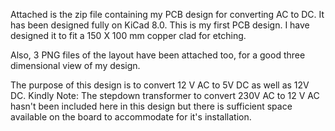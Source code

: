 Attached is the zip file containing my PCB design for converting AC to DC. It has been designed fully on KiCad 8.0. 
This is my first PCB design. I have designed it to fit a 150 X 100 mm copper clad for etching. 

Also, 3 PNG files of the layout have been attached too, for a good three dimensional view of my design.

The purpose of this design is to convert 12 V AC to 5V DC as well as 12V DC. 
Kindly Note: The stepdown transformer to convert 230V AC to 12 V AC hasn't been included here in this design but there is sufficient space available on the board to accommodate for it's installation.
